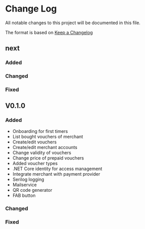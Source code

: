 # Change Log
All notable changes to this project will be documented in this file.
 
The format is based on [Keep a Changelog](http://keepachangelog.com/)

## next
 
### Added
### Changed
### Fixed

## V0.1.0
 
### Added
- Onboarding for first timers
- List bought vouchers of merchant
- Create/edit vouchers
- Create/edit merchant accounts
- Change validity of vouchers
- Change price of prepaid vouchers
- Added voucher types
- .NET Core identity for access management
- Integrate merchant with payment provider
- Serilog logging
- Mailservice
- QR code generator
- FAB button

### Changed
### Fixed
